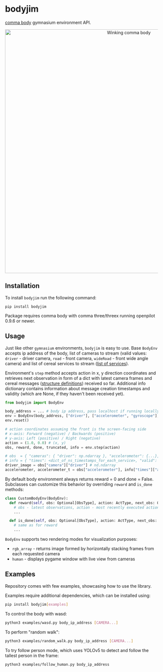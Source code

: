 # bodyjim

[comma body](https://www.comma.ai/shop/body) gymnasium environment API.

<p align="center">
  <img src="./body_wink.gif" width="800" alt="Winking comma body">
</p>

## Installation

To install `bodyjim` run the following command:
```
pip install bodyjim
```

Package requires comma body with comma three/threex running openpilot 0.9.6 or newer.

## Usage

Just like other `gymnasium` environments, `bodyjim` is easy to use. Base `BodyEnv` accepts ip address of the body, list of cameras to stream (valid values: `driver` - driver camera, `road` - front camera, `wideRoad` - front wide angle camera) and list of cereal services to stream ([list of services](https://github.com/commaai/cereal/blob/master/services.py)).

Environment's `step` method accepts action in x, y direction coordinates and retrieves next observation in form of a dict with latest camera frames and cereal messages ([structure definitions](https://github.com/commaai/cereal/blob/master/log.capnp)) received so far. Additional info dictionary contains information about message creation timestamps and validity (which are None, if they haven't been received yet).

```py
from bodyjim import BodyEnv

body_address = ... # body ip address, pass localhost if running locally on the body
env = BodyEnv(body_address, ["driver"], ["accelerometer", "gyroscope"], render_mode="human")
env.reset()

# action coordinates assuming the front is the screen-facing side
# x-axis: Forward (negative) / Backwards (positive)
# y-axis: Left (positive) / Right (negative)
action = (1.0, 0.0) # (x, y)
obs, reward, done, truncated, info = env.step(action)

# obs  = { "cameras": { "driver": np.ndarray }, "accelerometer": {...}, "gyroscope": {...} }
# info = { "times": <dict_of_ns_timestamps_for_each_service>, "valid": <dict_of_message_validity_for_each_service> }
driver_image = obs["camera"]["driver"] # nd.ndarray
accelerometer, accelerometer_t = obs["accelerometer"], info["times"]["accelerometer"]
```

By default body environment always returns reward = 0 and done = False. Subclasses can customize this behavior by overriding `reward` and `is_done` methods:

```py
class CustomBodyEnv(BodyEnv):
  def reward(self, obs: Optional[ObsType], action: ActType, next_obs: ObsType) -> float:
    # obs - latest observations, action - most recently executed actions, next_obs - observations after executing such action
    ...

  def is_done(self, obs: Optional[ObsType], action: ActType, next_obs: ObsType) -> bool:
    # same as for reward
    ...
```

`BodyEnv` supports two rendering modes for visualization purposes:
* `rgb_array` - returns image formed by horizontally stacking frames from each requested camera
* `human` - displays pygame window with live view from cameras


## Examples

Repository comes with few examples, showcasing how to use the library.

Examples require additional dependencies, which can be installed using:

```sh
pip install bodyjim[examples]
```

To control the body with wasd:
```sh
python3 examples/wasd.py body_ip_address [CAMERA...]
```

To perform "random walk":
```sh
python3 examples/random_walk.py body_ip_address [CAMERA...]
```

To try follow person mode, which uses YOLOv5 to detect and follow the tallest person in the frame:
```sh
python3 examples/follow_human.py body_ip_address
```
